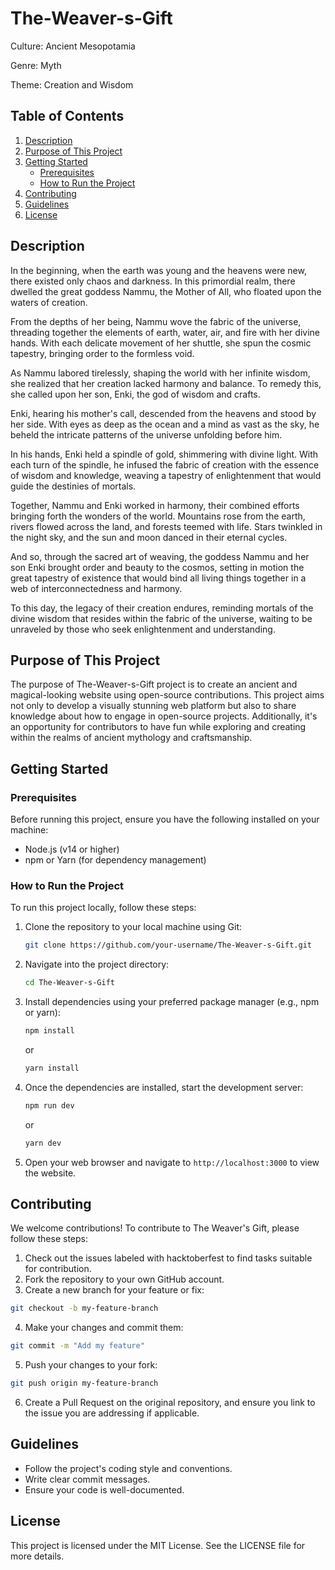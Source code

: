 # The-Weaver-s-Gift

Culture: Ancient Mesopotamia

Genre: Myth

Theme: Creation and Wisdom

## Table of Contents
1. [Description](#description)
2. [Purpose of This Project](#purpose-of-this-project)
3. [Getting Started](#getting-started)
    - [Prerequisites](#prerequisites)
    - [How to Run the Project](#how-to-run-the-project)
4. [Contributing](#contributing)
5. [Guidelines](#guidelines)
6. [License](#license)

## Description

In the beginning, when the earth was young and the heavens were new, there existed only chaos and darkness. In this primordial realm, there dwelled the great goddess Nammu, the Mother of All, who floated upon the waters of creation.

From the depths of her being, Nammu wove the fabric of the universe, threading together the elements of earth, water, air, and fire with her divine hands. With each delicate movement of her shuttle, she spun the cosmic tapestry, bringing order to the formless void.

As Nammu labored tirelessly, shaping the world with her infinite wisdom, she realized that her creation lacked harmony and balance. To remedy this, she called upon her son, Enki, the god of wisdom and crafts.

Enki, hearing his mother's call, descended from the heavens and stood by her side. With eyes as deep as the ocean and a mind as vast as the sky, he beheld the intricate patterns of the universe unfolding before him.

In his hands, Enki held a spindle of gold, shimmering with divine light. With each turn of the spindle, he infused the fabric of creation with the essence of wisdom and knowledge, weaving a tapestry of enlightenment that would guide the destinies of mortals.

Together, Nammu and Enki worked in harmony, their combined efforts bringing forth the wonders of the world. Mountains rose from the earth, rivers flowed across the land, and forests teemed with life. Stars twinkled in the night sky, and the sun and moon danced in their eternal cycles.

And so, through the sacred art of weaving, the goddess Nammu and her son Enki brought order and beauty to the cosmos, setting in motion the great tapestry of existence that would bind all living things together in a web of interconnectedness and harmony.

To this day, the legacy of their creation endures, reminding mortals of the divine wisdom that resides within the fabric of the universe, waiting to be unraveled by those who seek enlightenment and understanding.

## Purpose of This Project

The purpose of The-Weaver-s-Gift project is to create an ancient and magical-looking website using open-source contributions. This project aims not only to develop a visually stunning web platform but also to share knowledge about how to engage in open-source projects. Additionally, it's an opportunity for contributors to have fun while exploring and creating within the realms of ancient mythology and craftsmanship.

## Getting Started
### Prerequisites
Before running this project, ensure you have the following installed on your machine:

- Node.js (v14 or higher)
- npm or Yarn (for dependency management)

### How to Run the Project

To run this project locally, follow these steps:

1. Clone the repository to your local machine using Git:

    ```bash
    git clone https://github.com/your-username/The-Weaver-s-Gift.git
    ```

2. Navigate into the project directory:

    ```bash
    cd The-Weaver-s-Gift
    ```

3. Install dependencies using your preferred package manager (e.g., npm or yarn):

    ```bash
    npm install
    ```

    or

    ```bash
    yarn install
    ```

4. Once the dependencies are installed, start the development server:

    ```bash
    npm run dev
    ```

    or

    ```bash
    yarn dev
    ```

5. Open your web browser and navigate to `http://localhost:3000` to view the website.

## Contributing

We welcome contributions! To contribute to The Weaver's Gift, please follow these steps:

1. Check out the issues labeled with hacktoberfest to find tasks suitable for contribution.
2. Fork the repository to your own GitHub account.
3. Create a new branch for your feature or fix:
```bash
git checkout -b my-feature-branch
```
4. Make your changes and commit them:
```bash
git commit -m "Add my feature"
```
5. Push your changes to your fork:
```bash
git push origin my-feature-branch
```
6. Create a Pull Request on the original repository, and ensure you link to the issue you are addressing if applicable.

## Guidelines
- Follow the project's coding style and conventions.
- Write clear commit messages.
- Ensure your code is well-documented.

## License
This project is licensed under the MIT License. See the LICENSE file for more details.
